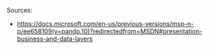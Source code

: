 Sources:
- https://docs.microsoft.com/en-us/previous-versions/msp-n-p/ee658109(v=pandp.10)?redirectedfrom=MSDN#presentation-business-and-data-layers
